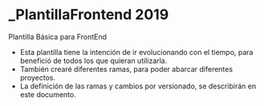 # _PlantillaFrontend 2019
Plantilla Básica para FrontEnd

* Esta plantilla tiene la intención de ir evolucionando con el tiempo, para benefició de todos los que quieran utilizarla.
* También crearé diferentes ramas, para poder abarcar diferentes proyectos.
* La definición de las ramas y cambios por versionado, se describirán en este documento.
